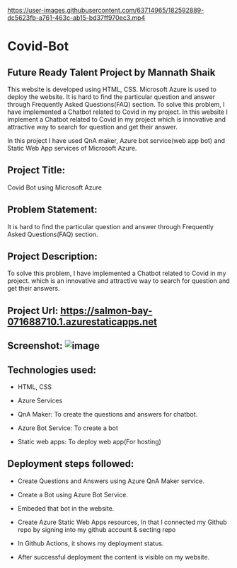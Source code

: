 https://user-images.githubusercontent.com/63714965/182592889-dc5623fb-a761-463c-ab15-bd37ff970ec3.mp4


# Covid-Bot
## Future Ready Talent Project by Mannath Shaik
This website is developed using HTML, CSS. Microsoft Azure is used to deploy the website. It is hard to find the particular question and answer through Frequently Asked Questions(FAQ) section. To solve this problem, I have implemented a Chatbot related to Covid in my project. In this website I implement a Chatbot related to Covid in my project which is innovative and attractive way to search for question and get their answer.

In this project I have used QnA maker, Azure bot service(web app bot) and Static Web App services of Microsoft Azure.

## Project Title:

Covid Bot using Microsoft Azure

## Problem Statement:

It is hard to find the particular question and answer through Frequently Asked Questions(FAQ) section.

## Project Description: 

To solve this problem, I have implemented a Chatbot related to Covid in my project. which is an innovative and attractive way to search for question and get their answers.

## Project Url: https://salmon-bay-071688710.1.azurestaticapps.net

## Screenshot: ![image](https://user-images.githubusercontent.com/63714965/182573013-d6b1da95-7b77-45c8-894a-d93d96c5e246.png)

## Technologies used: 
* HTML, CSS

* Azure Services

* QnA Maker: To create the questions and answers for chatbot.

* Azure Bot Service: To create a bot

* Static web apps: To deploy web app(For hosting)

## Deployment steps followed:
* Create Questions and Answers using Azure QnA Maker service.

* Create a Bot using Azure Bot Service.

* Embeded that bot in the website.

* Create Azure Static Web Apps resources, In that I connected my Github repo by signing into my github account & secting repo

* In Github Actions, it shows my deployment status.

* After successful deployment the content is visible on my website.


